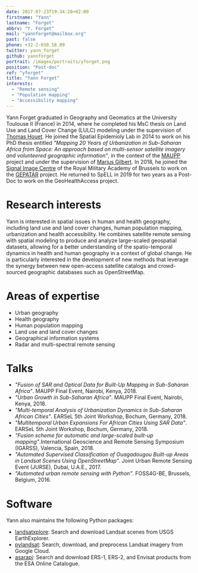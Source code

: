 ```yaml
---
date: 2017-07-23T19:34:28+02:00
firstname: "Yann"
lastname: "Forget"
abbrv: "Y. Forget"
mail: "yannforget@mailbox.org"
past: false
phone: +32-2-650.58.09
twitter: yann_forget
github: yannforget
portrait: /images/portraits/yforget.png
position: "Post-doc"
ref: "yforget"
title: "Yann Forget"
interests:
  - "Remote sensing"
  - "Population mapping"
  - "Accessibility mapping"
---
```


Yann Forget graduated in Geography and Geomatics at the University Toulouse II (France) in 2014, where he completed his MsC thesis on Land Use and Land Cover Change (LULC) modeling under the supervision of [Thomas Houet](https://perso.univ-rennes2.fr/en/thomas.houet). He joined the Spatial Epidemioly Lab in 2014 to work on his PhD thesis entitled *"Mapping 20 Years of Urbanization in Sub-Saharan Africa from Space: An approach based on multi-sensor satellite imagery and volunteered geographic information"*, in the context of the [MAUPP](https://maupp.ulb.ac.be/) project and under the supervision of [Marius Gilbert](https://spell.ulb.be/person/marius-gilbert/). In 2018, he joined the [Signal Image Centre](http://www.sic.rma.ac.be/) of the Royal Military Academy of Brussels to work on the [GEPATAR](http://gepatar.kikirpa.be/about.html) project. He returned to SpELL in 2019 for two years as a Post-Doc to work on the GeoHealthAccess project.

# Research interests

Yann is interested in spatial issues in human and health geography, including land use and land cover changes, human population mapping, urbanization and health accessibility. He combines satellite remote sensing with spatial modeling to produce and analyze large-scaled geospatial datasets, allowing for a better understanding of the spatio-temporal dynamics in health and human geography in a context of global change. He is particularly interested in the development of new methods that leverage the synergy between new open-access satellite catalogs and crowd-sourced geographic databases such as OpenStreetMap.

# Areas of expertise

* Urban geography
* Health geography
* Human population mapping
* Land use and land cover changes
* Geographical information systems
* Radar and multi-spectral remote sensing

# Talks

* *"Fusion of SAR and Optical Data for Built-Up Mapping in Sub-Saharan Africa"*. MAUPP Final Event, Nairobi, Kenya, 2018.
* *"Urban Growth in Sub-Saharan Africa"*. MAUPP Final Event, Nairobi, Kenya, 2018.
* *"Multi-temporal Analysis of Urbanization Dynamics in Sub-Saharan African Cities"*. EARSeL 5th Joint Workshop, Bochum, Germany, 2018.
* *"Multitemporal Urban Expansions For African Cities Using SAR Data"*. EARSeL 5th Joint Workshop, Bochum, Germany, 2018.
* *"Fusion scheme for automatic and large-scaled built-up mapping"*.International Geoscience and Remote Sensing Symposium (IGARSS), Valencia, Spain, 2018.
* *"Automated Supervised Classification of Ouagadougou Built-up Areas in Landsat Scenes Using OpenStreetMap"*. Joint Urban Remote Sensing Event (JURSE), Dubai, U.A.E., 2017.
* *"Automated urban remote sensing with Python"*. FOSS4G-BE, Brussels, Belgium, 2016.

# Software

Yann also maintains the following Python packages:

* [landsatxplore](https://github.com/yannforget/landsatxplore):  Search and download Landsat scenes from USGS EarthExplorer.
* [pylandsat](https://github.com/yannforget/pylandsat): Search, download, and preprocess Landsat imagery from Google Cloud.
* [asarapi](https://github.com/yannforget/asarapi): Search and download ERS-1, ERS-2, and Envisat products from the ESA Online Catalogue.
